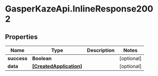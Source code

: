 # GasperKazeApi.InlineResponse2002

## Properties

Name | Type | Description | Notes
------------ | ------------- | ------------- | -------------
**success** | **Boolean** |  | [optional] 
**data** | [**[CreatedApplication]**](CreatedApplication.md) |  | [optional] 


